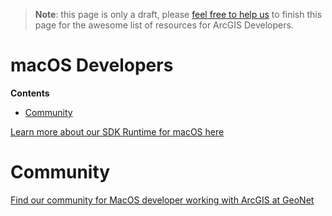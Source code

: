 > **Note**: this page is only a draft, please [feel free to help us](https://github.com/hhkaos/awesome-arcgis#contributions) to finish this page for the awesome list of resources for ArcGIS Developers.

# macOS Developers
<!-- START doctoc generated TOC please keep comment here to allow auto update -->
<!-- DON'T EDIT THIS SECTION, INSTEAD RE-RUN doctoc TO UPDATE -->
**Contents**

- [Community](#community)

<!-- END doctoc generated TOC please keep comment here to allow auto update -->

[Learn more about our SDK Runtime for macOS here](https://developers.arcgis.com/macos/)

# Community
[Find our community for MacOS developer working with ArcGIS at GeoNet](https://geonet.esri.com/community/developers/native-app-developers/arcgis-runtime-sdk-for-macos)
